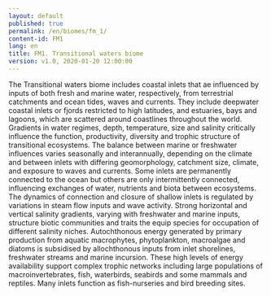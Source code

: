 ```yaml
---
layout: default
published: true
permalink: /en/biomes/fm_1/
content-id: FM1
lang: en
title: FM1. Transitional waters biome
version: v1.0, 2020-01-20 12:00:00
---
```


The Transitional waters biome includes coastal inlets that ae influenced by inputs of both fresh and marine water, respectively, from terrestrial catchments and ocean tides, waves and currents. They include deepwater coastal inlets or fjords restricted to high latitudes, and estuaries, bays and lagoons, which are scattered around coastlines throughout the world. Gradients in water regimes, depth, temperature, size and salinity critically influence the function, productivity, diversity and trophic structure of transitional ecosystems. The balance between marine or freshwater influences varies seasonally and interannually, depending on the climate and between inlets with differing geomorphology, catchment size, climate, and exposure to waves and currents. Some inlets are permanently connected to the ocean but others are only intermittently connected, influencing exchanges of water, nutrients and biota between ecosystems. The dynamics of connection and closure of shallow inlets is regulated by variations in steam flow inputs and wave activity. Strong horizontal and vertical salinity gradients, varying with freshwater and marine inputs, structure biotic communities and traits the equip species for occupation of different salinity niches. Autochthonous energy generated by primary production from aquatic macrophytes, phytoplankton, macroalgae and diatoms is subsidised by allochthonous inputs from inlet shorelines, freshwater streams and marine incursion. These high levels of energy availability support complex trophic networks including large populations of macroinvertebrates, fish, waterbirds, seabirds and some mammals and reptiles. Many inlets function as fish-nurseries and bird breeding sites.
